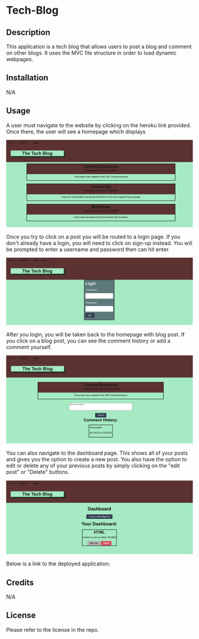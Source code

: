 # Tech-Blog

## Description
This application is a tech blog that allows users to post a blog and comment on other blogs. It uses the MVC file structure in order to load dynamic webpages. 

## Installation
N/A

## Usage
A user must navigate to the website by clicking on the heroku link provided. Once there, the user will see a homepage which displays

![homepage with links at top and three blog posts](public/images/homepage.png)

Once you try to click on a post you will be routed to a login page. If you don't already have a login, you will need to click on sign-up instead. You will be prompted to enter a username and password then can hit enter.

![view of login page with sign up link at top as well](public/images/login-page.png)

After you login, you will be taken back to the homepage with blog post. If you click on a blog post, you can see the comment history or add a comment yourself.

![blog post with text box to add a comment and recent comments below](public/images/comment-history.png)

You can also navigate to the dashboard page. This shows all of your posts and gives you the option to create a new post. You also have the option to edit or delete any of your previous posts by simply clicking on the "edit post" or "Delete" buttons. 

![dashboard page with your current posts and option to edit or delete](public/images/dashboard.png)


Below is a link to the deployed application:




## Credits

N/A

## License
Please refer to the license in the repo.
